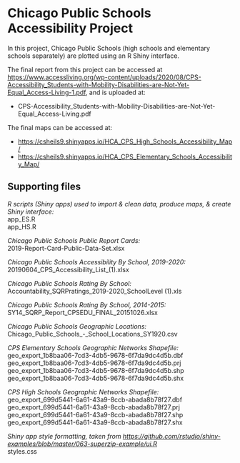 # Chicago Public Schools Accessibility Project

In this project, Chicago Public Schools (high schools and elementary schools
separately) are plotted using an R Shiny interface.

The final report from this project can be accessed at https://www.accessliving.org/wp-content/uploads/2020/08/CPS-Accessibility_Students-with-Mobility-Disabilities-are-Not-Yet-Equal_Access-Living-1.pdf, and is uploaded at:
- CPS-Accessibility_Students-with-Mobility-Disabilities-are-Not-Yet-Equal_Access-Living.pdf

The final maps can be accessed at:
- https://csheils9.shinyapps.io/HCA_CPS_High_Schools_Accessibility_Map/
- https://csheils9.shinyapps.io/HCA_CPS_Elementary_Schools_Accessibility_Map/

## Supporting files

_R scripts (Shiny apps) used to import & clean data, produce maps, & create Shiny interface:_  
app_ES.R  
app_HS.R

_Chicago Public Schools Public Report Cards:_  
2019-Report-Card-Public-Data-Set.xlsx

_Chicago Public Schools Accessibility By School, 2019-2020:_  
20190604_CPS_Accessibility_List_(1).xlsx

_Chicago Public Schools Rating By School:_  
Accountability_SQRPratings_2019-2020_SchoolLevel (1).xls

_Chicago Public Schools Rating By School, 2014-2015:_  
SY14_SQRP_Report_CPSEDU_FINAL_20151026.xlsx

_Chicago Public Schools Geographic Locations:_  
Chicago_Public_Schools_-_School_Locations_SY1920.csv

_CPS Elementary Schools Geographic Networks Shapefile:_  
geo_export_1b8baa06-7cd3-4db5-9678-6f7da9dc4d5b.dbf  
geo_export_1b8baa06-7cd3-4db5-9678-6f7da9dc4d5b.prj  
geo_export_1b8baa06-7cd3-4db5-9678-6f7da9dc4d5b.shp  
geo_export_1b8baa06-7cd3-4db5-9678-6f7da9dc4d5b.shx

_CPS High Schools Geographic Networks Shapefile:_  
geo_export_699d5441-6a61-43a9-8ccb-abada8b78f27.dbf  
geo_export_699d5441-6a61-43a9-8ccb-abada8b78f27.prj  
geo_export_699d5441-6a61-43a9-8ccb-abada8b78f27.shp  
geo_export_699d5441-6a61-43a9-8ccb-abada8b78f27.shx

_Shiny app style formatting, taken from https://github.com/rstudio/shiny-examples/blob/master/063-superzip-example/ui.R_  
styles.css
